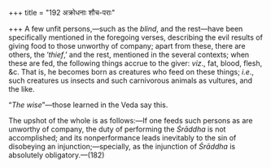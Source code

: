 +++
title = "192 अक्रोधनाः शौच-पराः"

+++
A few unfit persons,—such as the *blind*, and the rest—have been
specifically mentioned in the foregoing verses, describing the evil
results of giving food to those unworthy of company; apart from these,
there are others, the ‘*thief*,’ and the rest, mentioned in the several
contexts; when these are fed, the following things accrue to the giver:
*viz*., fat, blood, flesh, &c. That is, he becomes born as creatures who
feed on these things; *i.e*., such creatures us insects and such
carnivorous animals as vultures, and the like.

“*The wise*”—those learned in the Veda say this.

The upshot of the whole is as follows:—If one feeds such persons as are
unworthy of company, the duty of performing the *Śrāddha* is not
accomplished; and its nonperformance leads inevitably to the sin of
disobeying an injunction;—specially, as the injunction of *Śrāddha* is
absolutely obligatory.—(182)


